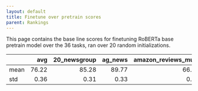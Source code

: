 ```yaml
---
layout: default
title: Finetune over pretrain scores 
parent: Rankings
---
```

This page contains the base line scores for finetuning RoBERTa base pretrain model over the 36 tasks,
ran over 20 random initializations.
<br>

|      |   avg |   20_newsgroup |   ag_news |   amazon_reviews_multi |   anli |   boolq |    cb |   cola |   copa |   dbpedia |   esnli |   financial_phrasebank |   imdb |   isear |   mnli |   mrpc |   multirc |   poem_sentiment |   qnli |   qqp |   rotten_tomatoes |   rte |   sst2 |   sst_5bins |   stsb |   trec_coarse |   trec_fine |   tweet_ev_emoji |   tweet_ev_emotion |   tweet_ev_hate |   tweet_ev_irony |   tweet_ev_offensive |   tweet_ev_sentiment |   wic |   wnli |   wsc |   yahoo_answers |
|:-----|------:|---------------:|----------:|-----------------------:|-------:|--------:|------:|-------:|-------:|----------:|--------:|-----------------------:|-------:|--------:|-------:|-------:|----------:|-----------------:|-------:|------:|------------------:|------:|-------:|------------:|-------:|--------------:|------------:|-----------------:|-------------------:|----------------:|-----------------:|---------------------:|---------------------:|------:|-------:|------:|----------------:|
| mean | 76.22 |          85.28 |     89.77 |                  66.58 |  50.35 |   78.69 | 67.77 |  83.53 |  48.70 |     77.30 |   90.99 |                  85.11 |  93.90 |   72.47 |  86.98 |  87.87 |     61.22 |            83.94 |  92.41 | 90.71 |             88.42 | 72.40 |  94.12 |       56.68 |  89.92 |         97.11 |       87.76 |            46.30 |              81.82 |           52.89 |            71.56 |                84.55 |                71.03 | 65.48 |  54.79 | 63.27 |           72.40 |
| std  |  0.36 |           0.31 |      0.33 |                   0.29 |   4.06 |    0.75 |  4.24 |   0.55 |   5.92 |      0.56 |    0.18 |                   2.47 |   0.12 |    0.58 |   0.26 |   0.98 |      1.58 |             3.65 |   0.28 |  0.46 |              0.64 |  2.09 |   0.38 |        0.92 |   0.18 |          0.48 |        0.74 |             0.84 |               0.45 |            1.78 |             1.70 |                 0.71 |                 0.49 |  3.92 |   3.82 |  0.86 |            0.39 |

